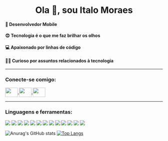 <h1 align="center">Ola 👋, sou Italo Moraes</h1>

<h4 align="left">🤖 Desenvolvedor Mobile</h3>
<h4 align="left">😍 Tecnologia é o que me faz brilhar os olhos</h3>
<h4 align="left">💻 Apaixonado por linhas de código</h3>
<h4 align="left">🕵🏼 Curioso por assuntos relacionados à tecnologia</h3>

-----

<h3 align="left">Conecte-se comigo:</h3>
<p align="left">
  <a href="https://wa.me/5588997813771">
    <img src="https://raw.githubusercontent.com/gauravghongde/social-icons/master/SVG/Color/WhatsApp.svg" align="center" height="30" width="40" />
  </a>
  <a href="mailto:italomoraes.sth@gmail.com">
    <img src="https://raw.githubusercontent.com/gauravghongde/social-icons/master/SVG/Color/Gmail.svg" align="center" height="30" width="40" />
  </a>
  <a href="https://linkedin.com/in/italo-moraess">
    <img src="https://raw.githubusercontent.com/gauravghongde/social-icons/master/SVG/Color/LinkedIN.svg" align="center"  height="30" width="40" />
  </a>
</p>

-----

<h3 align="left">Linguagens e ferramentas:</h3>
<p align="left">
  <!--- https://skillicons.dev -->
  <a href="https://developer.android.com/" target="_blank"><img src="https://skillicons.dev/icons?i=androidstudio" /></a>
  <a href="https://kotlinlang.org/" target="_blank"><img src="https://skillicons.dev/icons?i=kotlin" /></a>
  <a href="https://dev.java/" target="_blank"><img src="https://skillicons.dev/icons?i=java" /></a>
  <a href="https://firebase.google.com/" target="_blank"><img src="https://skillicons.dev/icons?i=firebase" /></a>
  <a href="https://reactnative.dev/" target="_blank"><img src="https://skillicons.dev/icons?i=react" /></a>
  <a href="https://developer.mozilla.org/pt-BR/docs/Web/CSS" target="_blank"><img src="https://skillicons.dev/icons?i=css" /></a>
  <a href="https://code.visualstudio.com/" target="_blank"><img src="https://skillicons.dev/icons?i=vscode" /></a>
  <a href="https://git-scm.com/" target="_blank"><img src="https://skillicons.dev/icons?i=git" /></a>
  <a href="https://github.com/" target="_blank"><img src="https://skillicons.dev/icons?i=github" /></a>
  <a href="https://www.docker.com/" target="_blank"><img src="https://skillicons.dev/icons?i=docker" /></a>
  <a href="https://nodejs.org" target="_blank"><img src="https://skillicons.dev/icons?i=nodejs" /></a>
  <a href="https://developer.mozilla.org/en-US/docs/Web/JavaScript" target="_blank"><img src="https://skillicons.dev/icons?i=js" /></a>
  <a href="https://www.typescriptlang.org/" target="_blank"><img src="https://skillicons.dev/icons?i=ts" /></a>
</p>


![Anurag's GitHub stats](https://github-readme-stats.vercel.app/api?username=italomoraess&show_icons=true&theme=radical&layout=compact)
[![Top Langs](https://github-readme-stats.vercel.app/api/top-langs/?username=italomoraess&layout=compact&theme=dark)](https://github.com/anuraghazra/github-readme-stats)
